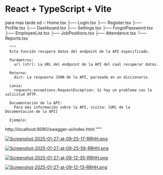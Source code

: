 # React + TypeScript + Vite


para mas tarde xd 
─ Home.tsx
      ├── Login.tsx
      ├── Register.tsx
      ├── Profile.tsx
      ├── Dashboard.tsx
      ├── Settings.tsx
      ├── ForgotPassword.tsx
      ├── EmployeeList.tsx
      ├── JobPositions.tsx
      ├── Attendance.tsx
      └── Reports.tsx

      """
      Esta función recupera datos del endpoint de la API especificado.

      Parámetros:
        url (str): La URL del endpoint de la API del cual recuperar datos.

      Retorna:
        dict: La respuesta JSON de la API, parseada en un diccionario.

      Lanza:
        requests.exceptions.RequestException: Si hay un problema con la solicitud HTTP.

      Documentación de la API:
        Para más información sobre la API, visita: [URL de la Documentación de la API]

      Ejemplo:

http://localhost:8080/swagger-ui/index.html
      """

[![Screenshot-2025-01-27-at-09-25-17-RRHH.png](https://i.postimg.cc/m2F8MjTk/Screenshot-2025-01-27-at-09-25-17-RRHH.png)](https://postimg.cc/CzSGpjBp)

[![Screenshot-2025-01-27-at-09-25-56-RRHH.png](https://i.postimg.cc/htWM0mGr/Screenshot-2025-01-27-at-09-25-56-RRHH.png)](https://postimg.cc/Wh8MNhgF)

[![Screenshot-2025-01-27-at-09-12-35-RRHH.png](https://i.postimg.cc/Dwr6pzJK/Screenshot-2025-01-27-at-09-12-35-RRHH.png)](https://postimg.cc/Bjv2X4Bh)

[![Screenshot-2025-01-27-at-09-12-13-RRHH.png](https://i.postimg.cc/nLnkytB9/Screenshot-2025-01-27-at-09-12-13-RRHH.png)](https://postimg.cc/YvyYFZXt)
